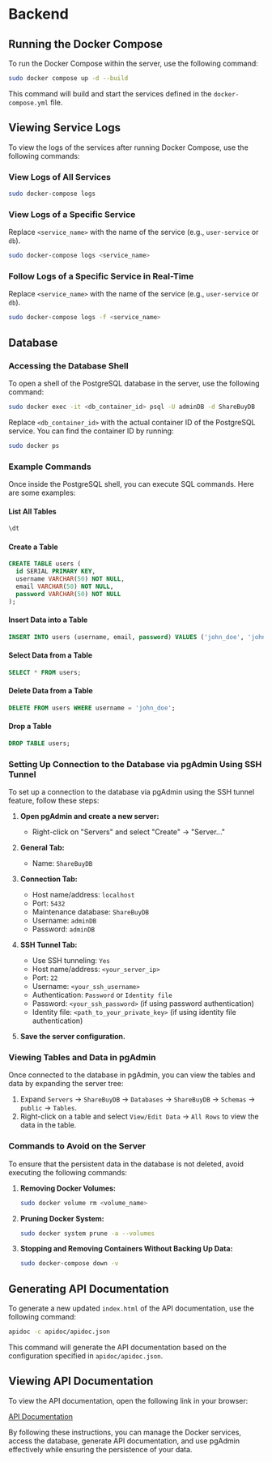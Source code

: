 # Backend

## Running the Docker Compose

To run the Docker Compose within the server, use the following command:

```sh
sudo docker compose up -d --build
```

This command will build and start the services defined in the `docker-compose.yml` file.

## Viewing Service Logs

To view the logs of the services after running Docker Compose, use the following commands:

### View Logs of All Services

```sh
sudo docker-compose logs
```

### View Logs of a Specific Service

Replace `<service_name>` with the name of the service (e.g., `user-service` or `db`).

```sh
sudo docker-compose logs <service_name>
```

### Follow Logs of a Specific Service in Real-Time

Replace `<service_name>` with the name of the service (e.g., `user-service` or `db`).

```sh
sudo docker-compose logs -f <service_name>
```

## Database

### Accessing the Database Shell

To open a shell of the PostgreSQL database in the server, use the following command:

```sh
sudo docker exec -it <db_container_id> psql -U adminDB -d ShareBuyDB
```

Replace `<db_container_id>` with the actual container ID of the PostgreSQL service. You can find the container ID by running:

```sh
sudo docker ps
```

### Example Commands

Once inside the PostgreSQL shell, you can execute SQL commands. Here are some examples:

#### List All Tables

```sql
\dt
```

#### Create a Table

```sql
CREATE TABLE users (
  id SERIAL PRIMARY KEY,
  username VARCHAR(50) NOT NULL,
  email VARCHAR(50) NOT NULL,
  password VARCHAR(50) NOT NULL
);
```

#### Insert Data into a Table

```sql
INSERT INTO users (username, email, password) VALUES ('john_doe', 'john@example.com', 'password123');
```

#### Select Data from a Table

```sql
SELECT * FROM users;
```

#### Delete Data from a Table

```sql
DELETE FROM users WHERE username = 'john_doe';
```

#### Drop a Table

```sql
DROP TABLE users;
```

### Setting Up Connection to the Database via pgAdmin Using SSH Tunnel

To set up a connection to the database via pgAdmin using the SSH tunnel feature, follow these steps:

1. **Open pgAdmin and create a new server:**

   - Right-click on "Servers" and select "Create" -> "Server..."

2. **General Tab:**

   - Name: `ShareBuyDB`

3. **Connection Tab:**

   - Host name/address: `localhost`
   - Port: `5432`
   - Maintenance database: `ShareBuyDB`
   - Username: `adminDB`
   - Password: `adminDB`

4. **SSH Tunnel Tab:**

   - Use SSH tunneling: `Yes`
   - Host name/address: `<your_server_ip>`
   - Port: `22`
   - Username: `<your_ssh_username>`
   - Authentication: `Password` or `Identity file`
   - Password: `<your_ssh_password>` (if using password authentication)
   - Identity file: `<path_to_your_private_key>` (if using identity file authentication)

5. **Save the server configuration.**

### Viewing Tables and Data in pgAdmin

Once connected to the database in pgAdmin, you can view the tables and data by expanding the server tree:

1. Expand `Servers` -> `ShareBuyDB` -> `Databases` -> `ShareBuyDB` -> `Schemas` -> `public` -> `Tables`.
2. Right-click on a table and select `View/Edit Data` -> `All Rows` to view the data in the table.

### Commands to Avoid on the Server

To ensure that the persistent data in the database is not deleted, avoid executing the following commands:

1. **Removing Docker Volumes:**

   ```sh
   sudo docker volume rm <volume_name>
   ```

2. **Pruning Docker System:**

   ```sh
   sudo docker system prune -a --volumes
   ```

3. **Stopping and Removing Containers Without Backing Up Data:**
   ```sh
   sudo docker-compose down -v
   ```

## Generating API Documentation

To generate a new updated `index.html` of the API documentation, use the following command:

```sh
apidoc -c apidoc/apidoc.json
```

This command will generate the API documentation based on the configuration specified in `apidoc/apidoc.json`.

## Viewing API Documentation

To view the API documentation, open the following link in your browser:

[API Documentation](https://html-preview.github.io/?url=https://github.com/ShareBuy-final-project/Backend/blob/60-add-api-call-for-fetche-deals-page/doc/index.html)

By following these instructions, you can manage the Docker services, access the database, generate API documentation, and use pgAdmin effectively while ensuring the persistence of your data.
